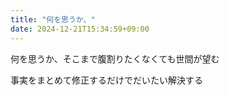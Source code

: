 ```yaml
---
title: "何を思うか、"
date: 2024-12-21T15:34:59+09:00
---
```

何を思うか、そこまで腹割りたくなくても世間が望む

事実をまとめて修正するだけでだいたい解決する
